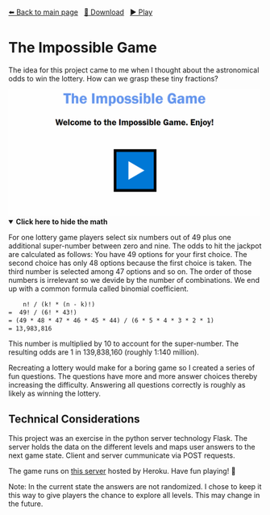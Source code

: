 <!-- Header -->
[⬅️ Back to main page](https://github.com/JonasKoenig/CodeOnMyMind) &nbsp;
[💾 Download](https://minhaskamal.github.io/DownGit/#/home?url=https:%2F%2Fgithub.com%2FJonasKoenig%2FCodeOnMyMind%2Ftree%2Fmaster%2Fprojects%2Fimpossible) &nbsp;
[▶️ Play](https://impossible-game.herokuapp.com/)

# The Impossible Game

The idea for this project came to me when I thought about the astronomical odds to win the lottery. How can we grasp these tiny fractions?

<img src="media/gameplay.gif" alt="Demo of gameplay" width="500px"/>

<details open>
<summary><b>Click here to hide the math</b></summary>

For one lottery game players select six numbers out of 49 plus one additional super-number between zero and nine. The odds to hit the jackpot are calculated as follows:  You have 49 options for your first choice. The second choice has only 48 options because the first choice is taken. The third number is selected among 47 options and so on. The order of those numbers is irrelevant so we devide by the number of combinations. We end up with a common formula called binomial coefficient.

```
    n! / (k! * (n - k)!)
=  49! / (6! * 43!)
= (49 * 48 * 47 * 46 * 45 * 44) / (6 * 5 * 4 * 3 * 2 * 1)
= 13,983,816
```
This number is multiplied by 10 to account for the super-number. The resulting odds are 1 in 139,838,160 (roughly 1:140 million).

</details>

Recreating a lottery would make for a boring game so I created a series of fun questions. The questions have more and more answer choices thereby increasing the difficulty. Answering all questions correctly is roughly as likely as winning the lottery.

## Technical Considerations

This project was an exercise in the python server technology Flask. The server holds the data on the different levels and maps user answers to the next game state. Client and server cummunicate via POST requests.

The game runs on [this server](https://impossible-game.herokuapp.com/) hosted by Heroku. Have fun playing! 👋

Note: In the current state the answers are not randomized. I chose to keep it this way to give players the chance to explore all levels. This may change in the future.


